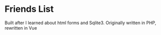 # Friends List
Built after I learned about html forms and Sqlite3. Originally written in PHP, rewritten in Vue